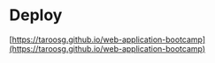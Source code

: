# Deploy

[https://taroosg.github.io/web-application-bootcamp](https://taroosg.github.io/web-application-bootcamp)
